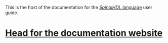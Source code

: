This is the host of the documentation for the [*SpinalHDL* language](https://github.com/SpinalHDL) user guide. 

# [Head for the documentation website](http://spinalhdl.github.io/SpinalDoc)
